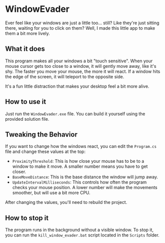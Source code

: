 # WindowEvader

Ever feel like your windows are just a little too... still? Like they're just sitting there, waiting for you to click on them? Well, I made this little app to make them a bit more lively.

## What it does

This program makes all your windows a bit "touch sensitive". When your mouse cursor gets too close to a window, it will gently move away, like it's shy. The faster you move your mouse, the more it will react. If a window hits the edge of the screen, it will teleport to the opposite side.

It's a fun little distraction that makes your desktop feel a bit more alive.

## How to use it

Just run the `WindowEvader.exe` file. You can build it yourself using the provided solution file.

## Tweaking the Behavior

If you want to change how the windows react, you can edit the `Program.cs` file and change these values at the top:

*   `ProximityThreshold`: This is how close your mouse has to be to a window to make it move. A smaller number means you have to get closer.
*   `BaseMoveDistance`: This is the base distance the window will jump away.
*   `UpdateIntervalMilliseconds`: This controls how often the program checks your mouse position. A lower number will make the movements smoother, but will use a bit more CPU.

After changing the values, you'll need to rebuild the project.

## How to stop it

The program runs in the background without a visible window. To stop it, you can run the `kill_window_evader.bat` script located in the `Scripts` folder.
